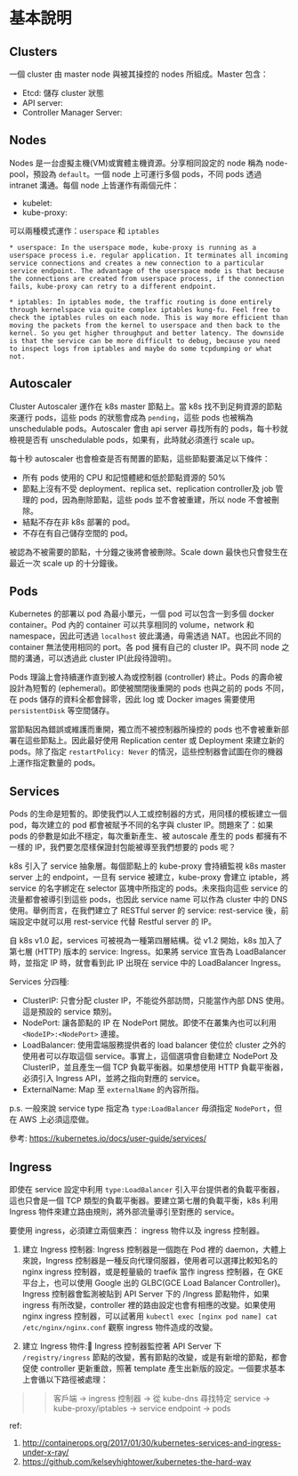 # 基本說明

## Clusters

一個 cluster 由 master node 與被其操控的 nodes 所組成。Master 包含：

* Etcd: 儲存 cluster 狀態
* API server:
* Controller Manager Server:

## Nodes

Nodes 是一台虛擬主機(VM)或實體主機資源。分享相同設定的 node 稱為 node-pool，預設為 `default`。一個 node 上可運行多個 pods，不同 pods 透過 intranet 溝通。每個 node 上皆運作有兩個元件：

* kubelet:
* kube-proxy:

可以兩種模式運作：`userspace` 和 `iptables`

    * userspace: In the userspace mode, kube-proxy is running as a userspace process i.e. regular application. It terminates all incoming service connections and creates a new connection to a particular service endpoint. The advantage of the userspace mode is that because the connections are created from userspace process, if the connection fails, kube-proxy can retry to a different endpoint. 

    * iptables: In iptables mode, the traffic routing is done entirely through kernelspace via quite complex iptables kung-fu. Feel free to check the iptables rules on each node. This is way more efficient than moving the packets from the kernel to userspace and then back to the kernel. So you get higher throughput and better latency. The downside is that the service can be more difficult to debug, because you need to inspect logs from iptables and maybe do some tcpdumping or what not.

## Autoscaler

Cluster Autoscaler 運作在 k8s master 節點上。當 k8s 找不到足夠資源的節點來運行 pods，這些 pods 的狀態會成為 `pending`，這些 pods 也被稱為 unschedulable pods。Autoscaler 會由 api server 尋找所有的 pods，每十秒就檢視是否有 unschedulable pods，如果有，此時就必須進行 scale up。

每十秒 autoscaler 也會檢查是否有閒置的節點，這些節點要滿足以下條件：
* 所有 pods 使用的 CPU 和記憶體總和低於節點資源的 50%
* 節點上沒有不受 deployment、replica set、replication controller及 job 管理的 pod，因為刪除節點，這些 pods 並不會被重建，所以 node 不會被刪除。
* 結點不存在非 k8s 部署的 pod。
* 不存在有自己儲存空間的 pod。

被認為不被需要的節點，十分鐘之後將會被刪除。Scale down 最快也只會發生在最近一次 scale up 的十分鐘後。

## Pods

Kubernetes 的部署以 pod 為最小單元，一個 pod 可以包含一到多個 docker container。Pod 內的 container 可以共享相同的 volume，network 和 namespace，因此可透過 `localhost` 彼此溝通，毋需透過 NAT。也因此不同的 container 無法使用相同的 port。各 pod 擁有自己的 cluster IP。與不同 node 之間的溝通，可以透過此 cluster IP(此段待證明)。

Pods 理論上會持續運作直到被人為或控制器 (controller) 終止。Pods 的壽命被設計為短暫的 (ephemeral)。即使被關閉後重開的 pods 也與之前的 pods 不同，在 pods 儲存的資料全都會歸零，因此 log 或 Docker images 需要使用 `persistentDisk` 等空間儲存。

當節點因為錯誤或維護而重開，獨立而不被控制器所操控的 pods 也不會被重新部署在這些節點上。因此最好使用 Replication center 或 Deployment 來建立新的 pods。除了指定 `restartPolicy: Never` 的情況，這些控制器會試圖在你的機器上運作指定數量的 pods。

## Services

Pods 的生命是短暫的。即使我們以人工或控制器的方式，用同樣的模板建立一個 pod，每次建立的 pod 都會被賦予不同的名字與 cluster IP。問題來了：如果 pods 的參數是如此不穩定，每次重新產生、被 autoscale 產生的 pods 都擁有不一樣的 IP，我們要怎麼樣保證封包能被導至我們想要的 pods 呢？

k8s 引入了 service 抽象層。每個節點上的 kube-proxy 會持續監視 k8s master server 上的 endpoint，一旦有 service 被建立，kube-proxy 會建立 iptable，將 service 的名字綁定在 selector 區塊中所指定的 pods。未來指向這些 service 的流量都會被導引到這些 pods，也因此 service name 可以作為 cluster 中的 DNS 使用。舉例而言，在我們建立了 RESTful server 的 service: rest-service 後，前端設定中就可以用 rest-service 代替 Restful server 的 IP。

自 k8s v1.0 起，services 可被視為一種第四層結構。從 v1.2 開始，k8s 加入了第七層 (HTTP) 版本的 service: Ingress。如果將 service 宣告為 LoadBalancer 時，並指定 IP 時，就會看到此 IP 出現在 service 中的 LoadBalancer Ingress。

Services 分四種:
* ClusterIP: 只會分配 cluster IP，不能從外部訪問，只能當作內部 DNS 使用。這是預設的 service 類別。
* NodePort: 讓各節點的 IP 在 NodePort 開放。即使不在叢集內也可以利用 `<NodeIP>:<NodePort>` 連接。
* LoadBalancer: 使用雲端服務提供者的 load balancer 使位於 cluster 之外的使用者可以存取這個 service。事實上，這個選項會自動建立 NodePort 及 ClusterIP，並且產生一個 TCP 負載平衡器。如果想使用 HTTP 負載平衡器，必須引入 Ingress API，並將之指向對應的 service。
* ExternalName: Map 至 `externalName` 的內容所指。

p.s. 一般來說 service type 指定為 `type:LoadBalancer` 毋須指定 `NodePort`，但在 AWS 上必須這麼做。

參考: https://kubernetes.io/docs/user-guide/services/

## Ingress

即使在 service 設定中利用 `type:LoadBalancer` 引入平台提供者的負載平衡器，這也只會是一個 TCP 類型的負載平衡器。要建立第七層的負載平衡，k8s 利用 Ingress 物件來建立路由規則，將外部流量導引至對應的 service。

要使用 ingress，必須建立兩個東西： ingress 物件以及 ingress 控制器。

1. 建立 Ingress 控制器:
Ingress 控制器是一個跑在 Pod 裡的 daemon，大體上來說，Ingress 控制器是一種反向代理伺服器，使用者可以選擇比較知名的 nginx ingress 控制器，或是輕量級的 traefik 當作 ingress 控制器，在 GKE 平台上，也可以使用 Google 出的 GLBC(GCE Load Balancer Controller)。Ingress 控制器會監測被貼到 API Server 下的 /Ingress 節點物件，如果 ingress 有所改變，controller 裡的路由設定也會有相應的改變。如果使用 nginx ingress 控制器，可以試著用 `kubectl exec [nginx pod name] cat /etc/nginx/nginx.conf` 觀察 ingress 物件造成的改變。

2. 建立 Ingress 物件:
Ingress 控制器監控著 API Server 下 `/registry/ingress` 節點的改變，舊有節點的改變，或是有新增的節點，都會促使 controller 更新重啟，照著 template 產生出新版的設定。一個要求基本上會循以下路徑被處理：

>>客戶端 -> ingress 控制器 -> 從 kube-dns 尋找特定 service -> kube-proxy/iptables -> service endpoint -> pods

ref:

1. http://containerops.org/2017/01/30/kubernetes-services-and-ingress-under-x-ray/
2. https://github.com/kelseyhightower/kubernetes-the-hard-way